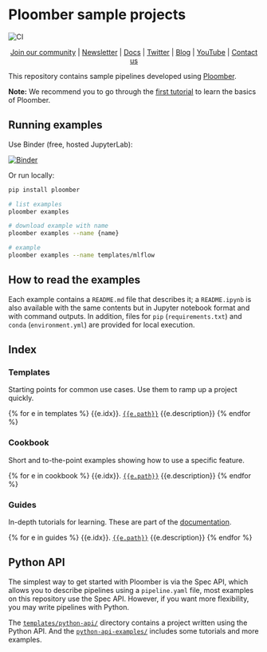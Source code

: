 # Ploomber sample projects

![CI](https://github.com/ploomber/projects/workflows/ci/badge.svg)

<p align="center">
  <a href="https://ploomber.io/community">Join our community</a>
  |
  <a href="https://www.getrevue.co/profile/ploomber">Newsletter</a>
  |
  <a href="https://ploomber.readthedocs.io/">Docs</a>
  |
  <a href="https://twitter.com/intent/user?screen_name=ploomber">Twitter</a>
  |
  <a href="https://ploomber.io/">Blog</a>
  |
  <a href="https://www.youtube.com/channel/UCaIS5BMlmeNQE4-Gn0xTDXQ">YouTube</a>
  |
  <a href="mailto:contact@ploomber.io">Contact us</a>
</p>

This repository contains sample pipelines developed using [Ploomber](https://github.com/ploomber/ploomber).

**Note:** We recommend you to go through the [first tutorial](https://ploomber.readthedocs.io/en/latest/get-started/spec-api-python.html) to learn the basics of Ploomber.

## Running examples

Use Binder (free, hosted JupyterLab):

[![Binder](https://mybinder.org/badge_logo.svg)](https://mybinder.org/v2/gh/ploomber/binder-env/main?urlpath=git-pull%3Frepo%3Dhttps%253A%252F%252Fgithub.com%252Fploomber%252Fprojects%26urlpath%3Dlab%252Ftree%252Fprojects%252FREADME.ipynb%26branch%3Dmaster)

Or run locally:

~~~sh
pip install ploomber

# list examples
ploomber examples

# download example with name
ploomber examples --name {name}

# example
ploomber examples --name templates/mlflow
~~~

## How to read the examples

Each example contains a `README.md` file that describes it; a `README.ipynb` is also available with the same contents but in Jupyter notebook format and with command outputs. In addition, files for `pip` (`requirements.txt`) and  `conda` (`environment.yml`) are provided for local execution.

## Index

### Templates

Starting points for common use cases. Use them to ramp up a project quickly.

{% for e in templates %}
{{e.idx}}. [`{{e.path}}`]({{e.path}}/README.ipynb) {{e.description}}
{% endfor %}

### Cookbook

Short and to-the-point examples showing how to use a specific feature.

{% for e in cookbook %}
{{e.idx}}. [`{{e.path}}`]({{e.path}}/README.ipynb) {{e.description}}
{% endfor %}

### Guides

In-depth tutorials for learning.  These are part of the [documentation](https://ploomber.readthedocs.io/en/latest/user-guide/index.html).

{% for e in guides %}
{{e.idx}}. [`{{e.path}}`]({{e.path}}/README.ipynb) {{e.description}}
{% endfor %}


## Python API

The simplest way to get started with Ploomber is via the Spec API, which allows you to describe pipelines using a `pipeline.yaml` file, most examples on this repository use the Spec API. However, if you want more flexibility, you may write pipelines with Python.

The [`templates/python-api/`](templates/python-api) directory contains a project written using the Python API. And the [`python-api-examples/`](python-api-examples) includes some tutorials and more examples.
